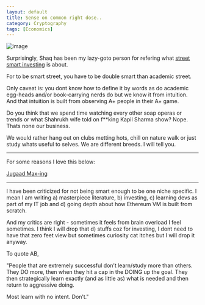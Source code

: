 ```yaml
---
layout: default
title: Sense on common right dose..
category: Cryptography
tags: [Economics]
---
```


![image](https://github.com/sbibek086/write-the-docs/assets/11883023/a589c4f4-6b05-457a-a659-922a1612cf83)

Surprisingly, Shaq has been my lazy-goto person for refering what [street smart investing](https://www.youtube.com/shorts/fJgVmJFX9CE) is about.

For to be smart street, you have to be double smart than academic street. 

Only caveat is: you dont know how to define it by words as do academic egg-heads and/or book-carrying nerds do but we know it from intuition.
And that intuition is built from observing A+ people in their A+ game. 

Do you think that we spend time watching every other soap operas or trends or what Shahrukh wife told on f**king Kapil Sharma show? 
Nope. Thats none our business.

We would rather hang out on clubs metting hots, chill on nature walk or just study whats useful to selves.
We are different breeds. I will tell you.

---

For some reasons I love this below:

[Jugaad Max-ing](https://twitter.com/rishadcooper/status/1166931979138260994)

---

I have been criticized for not being smart enough to be one niche specific. I mean I am writing a) masterpiece literature, b) investing, c) learning devs as part of my IT job and d) going depth about how Ethereum VM is built from scratch.

And my critics are right - sometimes it feels from brain overload I feel sometimes. I think I will drop that d) stuffs coz for investing, I dont need to have that zero feet view but sometimes curiosity cat itches but I will drop it anyway.

To quote AB, 

"People that are extremely successful don’t learn/study more than others.  They DO more, then when they hit a cap in the DOING up the goal. They then strategically learn exactly (and as little as) what is needed and then return to aggressive doing.

Most learn with no intent. Don’t."
